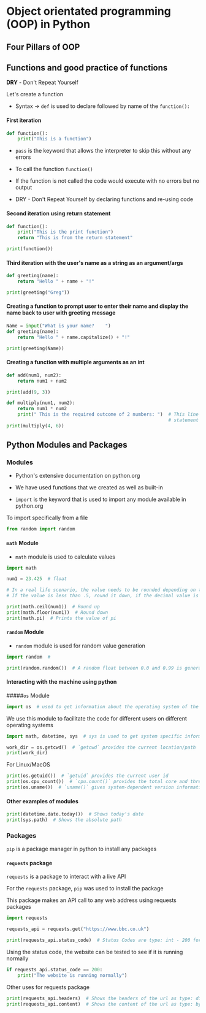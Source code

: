 # Object orientated programming (OOP) in Python
## Four Pillars of OOP
## Functions and good practice of functions
**DRY** - Don't Repeat Yourself

Let's create a function
- Syntax -> `def` is used to declare followed by name of the `function():`

#### First iteration
```python
def function():
    print("This is a function")
```
- `pass` is the keyword that allows the interpreter to skip this without any errors

- To call the function `function()`

- If the function is not called the code would execute with no errors but no output
- DRY - Don't Repeat Yourself by declaring functions and re-using code

#### Second iteration using return statement
```py
def function():
    print("This is the print function")
    return "This is from the return statement"

print(function())
```

#### Third iteration with the user's name as a string as an argument/args

```python
def greeting(name):
    return "Hello " + name + "!"

print(greeting("Greg"))
```

#### Creating a function to prompt user to enter their name and display the name back to user with greeting message
```python
Name = input("What is your name?    ")
def greeting(name):
    return "Hello " + name.capitalize() + "!"

print(greeting(Name))
```
#### Creating a function with multiple arguments as an int
```python
def add(num1, num2):
    return num1 + num2

print(add(9, 3))

def multiply(num1, num2):
    return num1 * num2
    print(" This is the required outcome of 2 numbers: ")  # This line of code will not execute as the return
                                                           # statement is the last line of code that the function executes
print(multiply(4, 6))
```

## Python Modules and Packages
### Modules
- Python's extensive documentation on python.org
- We have used functions that we created as well as built-in

- `import` is the keyword that is used to import any module available in python.org

To import specifically from a file
```py
from random import random
```

#### `math` Module
- `math` module is used to calculate values
```py
import math

num1 = 23.425  # float

# In a real life scenario, the value needs to be rounded depending on the value
# If the value is less than .5, round it down, if the decimal value is more than or equal to .5, round it up

print(math.ceil(num1))  # Round up
print(math.floor(num1))  # Round down
print(math.pi)  # Prints the value of pi
```

#### `random` Module
- `random` module is used for random value generation

```py
import random  # 

print(random.random())  # A random float between 0.0 and 0.99 is generated every time the program is executed
```

#### Interacting with the machine using python
#####`os` Module
```python
import os  # used to get information about the operating system of the machine
```
We use this module to facilitate the code for different users on different operating systems
```py
import math, datetime, sys  # sys is used to get system specific information

work_dir = os.getcwd()  # `getcwd` provides the current location/path
print(work_dir)
```
For Linux/MacOS
```py
print(os.getuid())  # `getuid` provides the current user id
print(os.cpu_count())  # `cpu.count()` provides the total core and thread count of the machine's cpu - works on Windows too
print(os.uname())  # `uname()` gives system-dependent version information
```
#### Other examples of modules
```py
print(datetime.date.today())  # Shows today's date
print(sys.path)  # Shows the absolute path
```
### Packages
`pip` is a package manager in python to install any packages
#### `requests` package
`requests` is a package to interact with a live API

For the `requests` package, `pip` was used to install the package

This package makes an API call to any web address using requests packages
```python
import requests

requests_api = requests.get("https://www.bbc.co.uk")
```

```py
print(requests_api.status_code)  # Status Codes are type: int - 200 for success, 404 and above for failure
```
Using the status code, the website can be tested to see if it is running normally
```py
if requests_api.status_code == 200:
    print("The website is running normally")
```
Other uses for requests package
```python
print(requests_api.headers)  # Shows the headers of the url as type: dict
print(requests_api.content)  # Shows the content of the url as type: bytes
```
